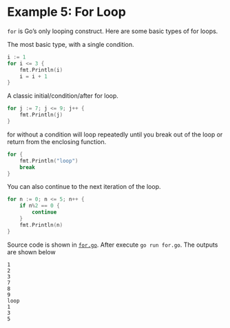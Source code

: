 # Example 5: For Loop

`for` is Go’s only looping construct. Here are some basic types of for loops.

The most basic type, with a single condition.
```go
i := 1
for i <= 3 {
    fmt.Println(i)
    i = i + 1
}
```
A classic initial/condition/after for loop.
```go
for j := 7; j <= 9; j++ {
    fmt.Println(j)
}
```
for without a condition will loop repeatedly until you break out of the loop or return from the enclosing function.
```go
for {
    fmt.Println("loop")
    break
}
```
You can also continue to the next iteration of the loop.
```go
for n := 0; n <= 5; n++ {
    if n%2 == 0 {
        continue
    }
    fmt.Println(n)
}
```

Source code is shown in [`for.go`](https://github.com/luangtatipsy/go-by-example/blob/main/05-for/for.go). After execute `go run for.go`. The outputs are shown below
```
1
2
3
7
8
9
loop
1
3
5
```